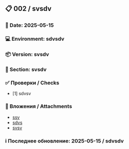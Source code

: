 <!--
---
id: 002
title: svsdv
type: checklist
section: svsdv
version: svsdv
environment: sdvsdv
date: 2025-05-15
author: sdvsdv
---
-->
## 📋 002 / svsdv
### 📅 Date: 2025-05-15
### 💻 Environment: sdvsdv
### 📦 Version: svsdv
### 📂 Section: svsdv

### ✅ Проверки / Checks

- [1] sdvsv

### 📎 Вложения / Attachments
- [ssv](sdvsdv)
- [sdvs](svs)
- [svsv](sdvsv)

### ℹ️ Последнее обновление: 2025-05-15 / sdvsdv
